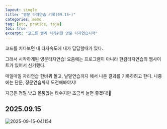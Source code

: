 ```yaml
---
layout: single
title: "영문 타자연습 기록(09.15~)"
categories: memo
tag: [etc, pratice, taja]
toc: true
excerpt: "코드를 빨리 치기위한 영문 타자연습시작"
---
```


코드를 치다보면 내 타자속도에 내가 답답할때가 있다.

그래서 시작하게된 영문타자연습!
요즘에는 프로그램이 아니라 한컴타자연습의 웹사이트가 있어서 신기했다.

매일매일 자리연습 한바퀴 돌고, 낱말연습까지 해서 나온 결과를 기록하려고 한다.
나중에는 단문, 장문연습까지 도전해봐야지!

지금은 정말 낮고 볼품없는 타수지만 조금씩 늘면 좋겠다!🎵



## 2025.09.15
![2025-09-15-041154]({{site.url}}/images/2025-09-15-etc-taja/2025-09-15-041154.png)
